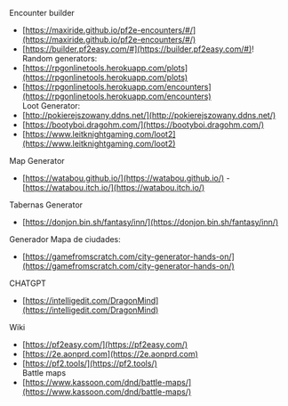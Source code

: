 Encounter builder  
- [https://maxiride.github.io/pf2e-encounters/#/](https://maxiride.github.io/pf2e-encounters/#/)  
- [https://builder.pf2easy.com/#](https://builder.pf2easy.com/#)!  
Random generators:  
- [https://rpgonlinetools.herokuapp.com/plots](https://rpgonlinetools.herokuapp.com/plots)  
- [https://rpgonlinetools.herokuapp.com/encounters](https://rpgonlinetools.herokuapp.com/encounters)  
Loot Generator:  
- [http://pokierejszowany.ddns.net/](http://pokierejszowany.ddns.net/)  
- [https://bootyboi.dragohm.com/](https://bootyboi.dragohm.com/)  
- [https://www.leitknightgaming.com/loot2](https://www.leitknightgaming.com/loot2)  
  
Map Generator  
- [https://watabou.github.io/](https://watabou.github.io/) - [https://watabou.itch.io/](https://watabou.itch.io/)  
  
Tabernas Generator  
- [https://donjon.bin.sh/fantasy/inn/](https://donjon.bin.sh/fantasy/inn/)  
  
Generador Mapa de ciudades:  
- [https://gamefromscratch.com/city-generator-hands-on/](https://gamefromscratch.com/city-generator-hands-on/)  
  
CHATGPT  
- [https://intelligedit.com/DragonMind](https://intelligedit.com/DragonMind)  
  
Wiki  
- [https://pf2easy.com/](https://pf2easy.com/)  
- [https://2e.aonprd.com](https://2e.aonprd.com)  
- [https://pf2.tools/](https://pf2.tools/)  
Battle maps  
- [https://www.kassoon.com/dnd/battle-maps/](https://www.kassoon.com/dnd/battle-maps/)